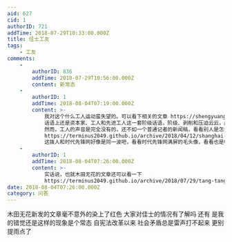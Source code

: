 ```yaml
---
aid: 627
cid: 1
authorID: 721
addTime: 2018-07-29T10:33:00.000Z
title: 佳士工友
tags:
    - 工友
comments:
    -
        authorID: 836
        addTime: 2018-07-29T10:56:00.000Z
        content: 新常态
    -
        authorID: 1
        addTime: 2018-08-04T07:19:00.000Z
        content: >-
            我对这个什么工人运动蛮失望的。可以看下相关的文章 https://shengyuangongyou.github.io/
            话语上还是资本家、工人和先进工人这一套阶级话语，阶级、剥削和压迫云云，虚构一个工人共同体，只强调这个群体的利益被损害，而不是用更普世的公平、法制和正义的话语。还组织一些乱七八糟的声援团，文章里面事情没讲清楚，带感叹号的口号式断言倒是挺多。
            然而，工人的声音是完全没有的，还不如一个普通记者的新闻稿，看看别人是怎么写上海环卫工人罢工的
            https://terminus2049.github.io/archive/2018/04/12/shanghai-huanweigong-bagong-ngocn.html
            这拨人和时代先锋网好像是同一波吧，看看时代先锋网满屏的毛头像，看看也是够了。
    -
        authorID: 1
        addTime: 2018-08-04T07:26:00.000Z
        content: >-
            实话说，也就木田无花的文章还可以看一下
            https://terminus2049.github.io/archive/2018/07/29/tang-tang-zheng-zheng.html
date: 2018-08-04T07:26:00.000Z
category: 问答
---
```


木田无花新发的文章毫不意外的染上了红色 大家对佳士的情况有了解吗 还有 是我的错觉还是这样的现象是个常态 自宪法改革以来 社会矛盾总是雷声打不起来 更别提雨点了
